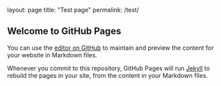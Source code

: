 layout: page
title: "Test page"
permalink: /test/

## Welcome to GitHub Pages

You can use the [editor on GitHub](https://github.com/0xa1d/0xa1d.github.io/edit/master/index.md) to maintain and preview the content for your website in Markdown files.

Whenever you commit to this repository, GitHub Pages will run [Jekyll](https://jekyllrb.com/) to rebuild the pages in your site, from the content in your Markdown files.
